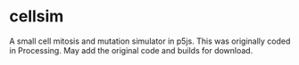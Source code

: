 # cellsim
A small cell mitosis and mutation simulator in p5js.
This was originally coded in Processing. May add the original code and builds for download.
